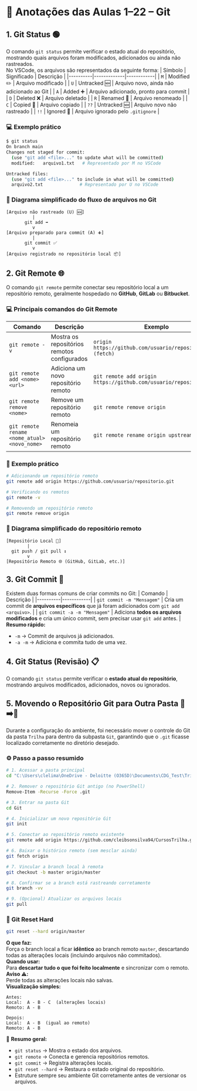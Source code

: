 # 📒 Anotações das Aulas 1–22 – Git
## 1. Git Status 🟢
O comando `git status` permite verificar o estado atual do repositório, mostrando quais arquivos foram modificados, adicionados ou ainda não rastreados.  
No VSCode, os arquivos são representados da seguinte forma:
| Símbolo | Significado | Descrição |
|----------|-------------|------------|
| `M` | Modified ✏️ | Arquivo modificado |
| `U` | Untracked 🆕 | Arquivo novo, ainda não adicionado ao Git |
| `A` | Added ➕ | Arquivo adicionado, pronto para commit |
| `D` | Deleted ❌ | Arquivo deletado |
| `R` | Renamed 🔀 | Arquivo renomeado |
| `C` | Copied 📄 | Arquivo copiado |
| `??` | Untracked 🆕 | Arquivo novo não rastreado |
| `!!` | Ignored 🚫 | Arquivo ignorado pelo `.gitignore` |
### 💻 Exemplo prático
```bash
$ git status  
On branch main  
Changes not staged for commit:  
  (use "git add <file>..." to update what will be committed)  
  modified:   arquivo1.txt   # Representado por M no VSCode  

Untracked files:  
  (use "git add <file>..." to include in what will be committed)  
  arquivo2.txt              # Representado por U no VSCode  
```
### 🔄 Diagrama simplificado do fluxo de arquivos no Git
```
[Arquivo não rastreado (U) 🆕]
          |
       git add ➡️
          v
[Arquivo preparado para commit (A) ➕]
          |
       git commit ✅
          v
[Arquivo registrado no repositório local 📦]
```
## 2. Git Remote 🌐
O comando `git remote` permite conectar seu repositório local a um repositório remoto, geralmente hospedado no **GitHub**, **GitLab** ou **Bitbucket**.
### 💻 Principais comandos do Git Remote
| Comando | Descrição | Exemplo |
|----------|------------|----------|
| `git remote -v` | Mostra os repositórios remotos configurados | `origin https://github.com/usuario/repositorio.git (fetch)` |
| `git remote add <nome> <url>` | Adiciona um novo repositório remoto | `git remote add origin https://github.com/usuario/repositorio.git` |
| `git remote remove <nome>` | Remove um repositório remoto | `git remote remove origin` |
| `git remote rename <nome_atual> <novo_nome>` | Renomeia um repositório remoto | `git remote rename origin upstream` |
### 📝 Exemplo prático
```bash
# Adicionando um repositório remoto
git remote add origin https://github.com/usuario/repositorio.git  

# Verificando os remotos
git remote -v  

# Removendo um repositório remoto
git remote remove origin
```
### 🔗 Diagrama simplificado do repositório remoto
```
[Repositório Local 📂]
        |
  git push / git pull ↕️
        v
[Repositório Remoto 🌐 (GitHub, GitLab, etc.)]
```
## 3. Git Commit 📝
Existem duas formas comuns de criar commits no Git:
| Comando | Descrição |
|----------|------------|
| `git commit -m "Mensagem"` | Cria um commit de **arquivos específicos** que já foram adicionados com `git add <arquivo>`. |
| `git commit -a -m "Mensagem"` | Adiciona **todos os arquivos modificados** e cria um único commit, sem precisar usar `git add` antes. |
**Resumo rápido:**  
- `-m` → Commit de arquivos já adicionados.  
- `-a -m` → Adiciona e commita tudo de uma vez.
## 4. Git Status (Revisão) 📋
O comando `git status` permite verificar o **estado atual do repositório**, mostrando arquivos modificados, adicionados, novos ou ignorados.
## 5. Movendo o Repositório Git para Outra Pasta 📂➡️📁
Durante a configuração do ambiente, foi necessário mover o controle do Git da pasta `Trilha` para dentro da subpasta `Git`, garantindo que o `.git` ficasse localizado corretamente no diretório desejado.
### ⚙️ Passo a passo resumido
```bash
# 1. Acessar a pasta principal
cd "C:\Users\clelima\OneDrive - Deloitte (O365D)\Documents\CDG_Test\Trilha"

# 2. Remover o repositório Git antigo (no PowerShell)
Remove-Item -Recurse -Force .git

# 3. Entrar na pasta Git
cd Git

# 4. Inicializar um novo repositório Git
git init

# 5. Conectar ao repositório remoto existente
git remote add origin https://github.com/cleibsonsilva94/CursosTrilha.git

# 6. Baixar o histórico remoto (sem mesclar ainda)
git fetch origin

# 7. Vincular a branch local à remota
git checkout -b master origin/master

# 8. Confirmar se a branch está rastreando corretamente
git branch -vv

# 9. (Opcional) Atualizar os arquivos locais
git pull
```
### 🧹 Git Reset Hard
```bash
git reset --hard origin/master
```
**O que faz:**  
Força o branch local a ficar **idêntico** ao branch remoto `master`, descartando todas as alterações locais (incluindo arquivos não commitados).  
**Quando usar:**  
Para **descartar tudo o que foi feito localmente** e sincronizar com o remoto.  
**Aviso ⚠️:**  
Perde todas as alterações locais não salvas.  
**Visualização simples:**
```
Antes:
Local:  A - B - C  (alterações locais)
Remoto: A - B

Depois:
Local:  A - B  (igual ao remoto)
Remoto: A - B
```
📘 **Resumo geral:**  
- `git status` → Mostra o estado dos arquivos.  
- `git remote` → Conecta e gerencia repositórios remotos.  
- `git commit` → Registra alterações locais.  
- `git reset --hard` → Restaura o estado original do repositório.  
- Estruture sempre seu ambiente Git corretamente antes de versionar os arquivos.
